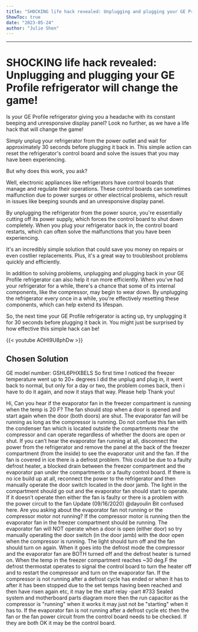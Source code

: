 ```yaml
---
title: "SHOCKING life hack revealed: Unplugging and plugging your GE Profile refrigerator will change the game!"
ShowToc: true 
date: "2023-05-24"
author: "Julie Shen"
---
```

*****
# SHOCKING life hack revealed: Unplugging and plugging your GE Profile refrigerator will change the game!

Is your GE Profile refrigerator giving you a headache with its constant beeping and unresponsive display panel? Look no further, as we have a life hack that will change the game!

Simply unplug your refrigerator from the power outlet and wait for approximately 30 seconds before plugging it back in. This simple action can reset the refrigerator's control board and solve the issues that you may have been experiencing.

But why does this work, you ask?

Well, electronic appliances like refrigerators have control boards that manage and regulate their operations. These control boards can sometimes malfunction due to power surges or other electrical problems, which result in issues like beeping sounds and an unresponsive display panel.

By unplugging the refrigerator from the power source, you're essentially cutting off its power supply, which forces the control board to shut down completely. When you plug your refrigerator back in, the control board restarts, which can often solve the malfunctions that you have been experiencing.

It's an incredibly simple solution that could save you money on repairs or even costlier replacements. Plus, it's a great way to troubleshoot problems quickly and efficiently.

In addition to solving problems, unplugging and plugging back in your GE Profile refrigerator can also help it run more efficiently. When you've had your refrigerator for a while, there's a chance that some of its internal components, like the compressor, may begin to wear down. By unplugging the refrigerator every once in a while, you're effectively resetting these components, which can help extend its lifespan.

So, the next time your GE Profile refrigerator is acting up, try unplugging it for 30 seconds before plugging it back in. You might just be surprised by how effective this simple hack can be!

{{< youtube AOHI9U8phDw >}} 



## Chosen Solution
 GE model number: GSHL6PHXBELS
So first time I noticed the freezer temperature  went up to 20+ degrees I did the unplug and plug in, it went back to normal, but only for a day or two, the problem comes back, then i have to do it again, and now it stays that way. Please help Thank you!

 Hi,
Can you hear if the evaporator fan in the freezer compartment is running when the temp is 20 F?
The fan should stop when a door is opened and start again when the door (both doors) are shut.
The evaporator fan will be running as long as the compressor is running. Do not confuse this fan with the condenser fan which is located outside the compartments near the compressor and can operate regardless of whether the doors are open or shut.
If you can’t hear the evaporator fan running at all, disconnect the power from the refrigerator and remove the panel at the back of the freezer compartment (from the inside) to see the evaporator unit and the fan.
If the fan is covered in ice there is a defrost problem.
This could be due to a faulty defrost heater,  a blocked drain between the freezer compartment and the evaporator pan under the compartments or a faulty control board.
If there is no ice build up at all, reconnect the power to the refrigerator and then manually operate the door switch located in the door jamb. The light in the compartment should go out and the evaporator fan should start to operate. If it doesn’t operate then either the fan is faulty or there is a problem with the power circuit to the fan
Update (09/16/2020)
@dayoulin
Bit confused here. Are you asking about the evaporator fan not running or the compressor motor not running?
If the compressor motor is running then the evaporator fan in the freezer compartment should be running.
The evaporator fan will NOT operate when a door is open (either door) so try manually operating the door switch (in the door jamb) with the door open when the compressor is running. The light should turn off and the fan should turn on again.
When it goes into the defrost mode the compressor and the evaporator fan are BOTH turned off and the defrost heater is turned on. When the temp in the freezer compartment reaches ~30 deg.F the defrost thermostat operates to signal the control board to turn the heater off and to restart the compressor and turn on the evaporator fan.
If the compressor is not running after a defrost cycle has ended or when it has to after it has been stopped due to the set temps having been reached and then have risen again etc,  it may be the start relay  -part #733 Sealed system and motherboard parts diagram more then the run capacitor as the compressor is "running" when it works it may just not be "starting" when it has to.
If the evaporator fan is not running after a defrost cycle etc then the fan or the fan power circuit from the control board needs to be checked.
If they are both OK it may be the control board.




